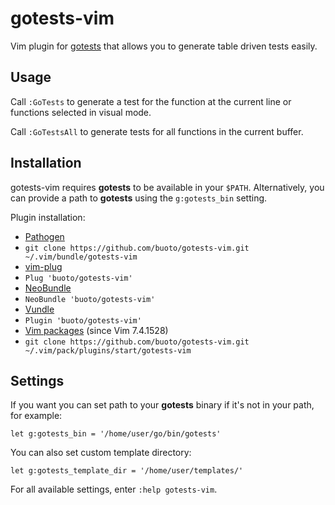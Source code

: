 # gotests-vim

Vim plugin for [gotests](https://github.com/cweill/gotests) that allows
you to generate table driven tests easily.

## Usage
Call `:GoTests` to generate a test for the function at the current line or functions selected in visual mode.

Call `:GoTestsAll` to generate tests for all functions in the current buffer.

## Installation
gotests-vim requires **gotests** to be available in your `$PATH`. Alternatively, you
can provide a path to **gotests** using the `g:gotests_bin` setting.

Plugin installation:
*  [Pathogen](https://github.com/tpope/vim-pathogen)
  * `git clone https://github.com/buoto/gotests-vim.git ~/.vim/bundle/gotests-vim`
*  [vim-plug](https://github.com/junegunn/vim-plug)
  * `Plug 'buoto/gotests-vim'`
*  [NeoBundle](https://github.com/Shougo/neobundle.vim)
  * `NeoBundle 'buoto/gotests-vim'`
*  [Vundle](https://github.com/gmarik/vundle)
  * `Plugin 'buoto/gotests-vim'`
*  [Vim packages](http://vimhelp.appspot.com/repeat.txt.html#packages) (since Vim 7.4.1528)
  * `git clone https://github.com/buoto/gotests-vim.git ~/.vim/pack/plugins/start/gotests-vim`

## Settings
If you want you can set path to your **gotests** binary if it's not in your path, for example:

    let g:gotests_bin = '/home/user/go/bin/gotests'

You can also set custom template directory:

    let g:gotests_template_dir = '/home/user/templates/'

For all available settings, enter `:help gotests-vim`.
